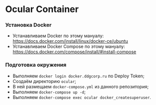 # Ocular Container

### Установка Docker

 * Устанавливаем Docker по этому мануалу: https://docs.docker.com/install/linux/docker-ce/ubuntu
 * Устанавливаем Docker Compose по этому мануалу: https://docs.docker.com/compose/install/#install-compose

### Подготовка окружения

 * Выполняем `docker login docker.ddgcorp.ru` по Deploy Token;
 * Создаём директорию `ocular`;
 * В ней размещаем `docker-compose.yml` из данного репозитория;
 * Выполняем `docker-compose up -d`;
 * Выполняем `docker-compose exec ocular docker_createsuperuser`.